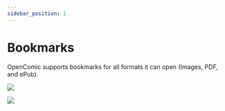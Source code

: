 ```yaml
---
sidebar_position: 1
---
```


# Bookmarks

OpenComic supports bookmarks for all formats it can open (Images, PDF, and ePub).

![](/img/docs/reading/bookmarks/bookmarks-1.png)

![](/img/docs/reading/bookmarks/bookmarks-2.png)